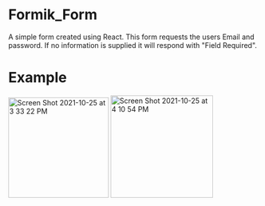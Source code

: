 # Formik_Form
A simple form created using React.  This form requests the users Email and password.  If no information is supplied it will respond with  "Field Required".

# Example
<img width="201" alt="Screen Shot 2021-10-25 at 3 33 22 PM" src="https://user-images.githubusercontent.com/87152060/138772449-0e7fc350-a857-4061-833f-26ed896520b0.png">
<img width="205" alt="Screen Shot 2021-10-25 at 4 10 54 PM" src="https://user-images.githubusercontent.com/87152060/138772461-176573ed-fa66-437f-9cef-2295bf62cd80.png">

